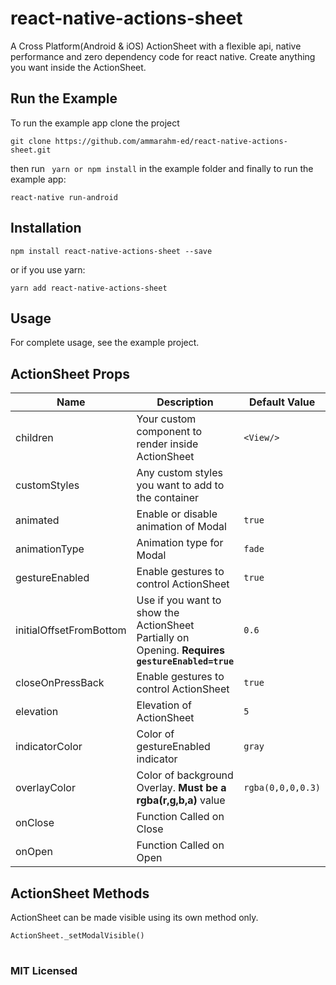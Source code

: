 # react-native-actions-sheet
A Cross Platform(Android &amp; iOS) ActionSheet with a flexible api, native performance and zero dependency code for react native. Create anything you want inside the ActionSheet.
## Run the Example
To run the example app clone the project

    git clone https://github.com/ammarahm-ed/react-native-actions-sheet.git

      

   then run ` yarn or npm install` in the example folder and finally to run the example app:
       
   
    react-native run-android

## Installation

    npm install react-native-actions-sheet --save
or if you use yarn:

    yarn add react-native-actions-sheet

## Usage
For complete usage, see the example project.

## ActionSheet Props
|Name|Description|Default Value|
|--|--|--|
|children|Your custom component to render inside ActionSheet|`<View/>`
|customStyles|Any custom styles you want to add to the container|
|animated | Enable or disable animation of Modal|`true`
|animationType| Animation type for Modal|`fade`
|gestureEnabled| Enable gestures to control ActionSheet|`true`
|initialOffsetFromBottom|Use if you want to show the ActionSheet Partially on Opening. **Requires `gestureEnabled=true`**|`0.6`
|closeOnPressBack| Enable gestures to control ActionSheet|`true`
|elevation| Elevation of ActionSheet|`5`
|indicatorColor| Color of gestureEnabled indicator|`gray`
|overlayColor| Color of background Overlay. **Must be a rgba(r,g,b,a)** value|`rgba(0,0,0,0.3)`
|onClose| Function Called on Close
|onOpen| Function Called on Open

## ActionSheet Methods
ActionSheet can be made visible using its own method only.

    ActionSheet._setModalVisible()



#

### MIT Licensed
